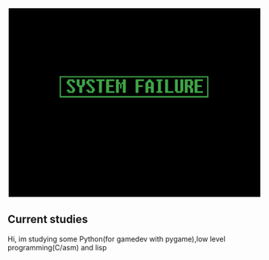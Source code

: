 <div align="center"><img src="systemfailure.gif"/></div>

## Current studies
Hi, im studying some Python(for gamedev with pygame),low level programming(C/asm) and lisp

